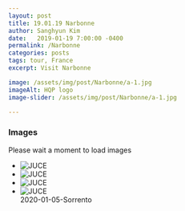 ```yaml
---
layout: post
title: 19.01.19 Narbonne 
author: Sanghyun Kim
date:   2019-01-19 7:00:00 -0400
permalink: /Narbonne
categories: posts
tags: tour, France
excerpt: Visit Narbonne

image: /assets/img/post/Narbonne/a-1.jpg
imageAlt: HQP logo
image-slider: /assets/img/post/Narbonne/a-1.jpg

---
```

### Images
Please wait a moment to load images

<div class="row projects-display">
    <div class="flexslider">
        <ul class="slides">
	  			<li>
					<div class="images">
						<img alt="JUCE" src="{{ site.url }}//assets/img/post/Narbonne/a-0.jpg">
					</div>
        		</li>
				<li>  
					<div class="images">
						<img alt="JUCE" src="{{ site.url }}/assets/img/post/Narbonne/a-1.jpg">
					</div>
				</li>  
				<li>  
					<div class="images">
						<img alt="JUCE" src="{{ site.url }}/assets/img/post/Narbonne/a-2.jpg">
					</div>
				</li>
								<li>  
					<div class="images">
						<img alt="JUCE" src="{{ site.url }}/assets/img/post/Narbonne/a-3.jpg">
					</div>
				</li>  2020-01-05-Sorrento
				</ul>
    </div>
</div>
